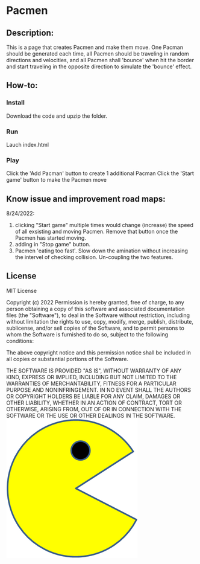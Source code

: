 # Pacmen 
## Description:
This is a page that creates Pacmen and make them move. One Pacman should be generated each time, all Pacmen should be traveling in random directions and velocities, and all Pacmen shall 'bounce' when hit the border and start traveling in the opposite direction to simulate the 'bounce' effect.

## How-to:
### Install
Download the code and upzip the folder.
### Run
Lauch index.html
### Play
Click the 'Add Pacman' button to create 1 additional Pacman
Click the 'Start game' button to make the Pacmen move
## Know issue and improvement road maps:
8/24/2022: 
1. clicking "Start game" multiple times would change (increase) the speed of all exsisting and moving Pacmen. Remove that button once the Pacmen has started moving.
2. adding in "Stop game" button.
3. Pacmen 'eating too fast'. Slow down the amination without increasing the intervel of checking collision. Un-coupling the two features. 

## License
MIT License

Copyright (c) 2022 Permission is hereby granted, free of charge, to any person obtaining a copy of this software and associated documentation files (the "Software"), to deal in the Software without restriction, including without limitation the rights to use, copy, modify, merge, publish, distribute, sublicense, and/or sell copies of the Software, and to permit persons to whom the Software is furnished to do so, subject to the following conditions:

The above copyright notice and this permission notice shall be included in all copies or substantial portions of the Software.

THE SOFTWARE IS PROVIDED "AS IS", WITHOUT WARRANTY OF ANY KIND, EXPRESS OR IMPLIED, INCLUDING BUT NOT LIMITED TO THE WARRANTIES OF MERCHANTABILITY, FITNESS FOR A PARTICULAR PURPOSE AND NONINFRINGEMENT. IN NO EVENT SHALL THE AUTHORS OR COPYRIGHT HOLDERS BE LIABLE FOR ANY CLAIM, DAMAGES OR OTHER LIABILITY, WHETHER IN AN ACTION OF CONTRACT, TORT OR OTHERWISE, ARISING FROM, OUT OF OR IN CONNECTION WITH THE SOFTWARE OR THE USE OR OTHER DEALINGS IN THE SOFTWARE.
<img src="./images/PacMan1.png">
